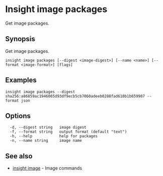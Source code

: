 # Insight image packages

Get image packages.

## <a id='synopsis'></a>Synopsis

Get image packages.

```
insight image packages [--digest <image-digest>] [--name <name>] [--format <image-format>] [flags]
```

## <a id='examples'></a>Examples

```
insight image packages --digest sha256:a86859ac1946065d93df9ecb5cb7060adeeb0288fad610b1b659907 --format json
```

## <a id='options'></a>Options

```
  -d, --digest string   image digest
  -f, --format string   output format (default "text")
  -h, --help            help for packages
  -n, --name string     image name
```

## <a id='see-also'></a>See also

* [insight image](insight_image.md)	 - Image commands
